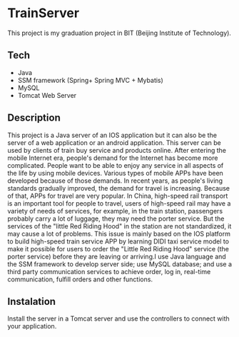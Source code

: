 # TrainServer
This project is my graduation project in BIT (Beijing Institute of Technology).

## Tech
- Java
- SSM framework (Spring+ Spring MVC + Mybatis)
- MySQL
- Tomcat Web Server

## Description
This project is a Java server of an IOS application but it can also be the server of a web application or an android application. This server can be used by clients of train buy service and products online. After entering the mobile Internet era, people's demand for the Internet has become more complicated. People want to be able to enjoy any service in all aspects of the life by using mobile devices. Various types of mobile APPs have been developed because of those demands. In recent years, as people's living standards gradually improved, the demand for travel is increasing. Because of that, APPs for travel are very popular. In China, high-speed rail transport is an important tool for people to travel, users of high-speed rail may have a variety of needs of services, for example, in the train station, passengers probably carry a lot of luggage, they may need the porter service. But the services of the "little Red Riding Hood" in the station are not standardized, it may cause a lot of problems. This issue is mainly based on the IOS platform to build high-speed train service APP by learning DIDI taxi service model to make it possible for users to order the "Little Red Riding Hood" service (the porter service) before they are leaving or arriving.I use Java language and the SSM framework to develop server side; use MySQL database; and use a third party communication services to achieve order, log in, real-time communication, fulfill orders and other functions. 

## Instalation
Install the server in a Tomcat server and use the controllers to connect with your application.
